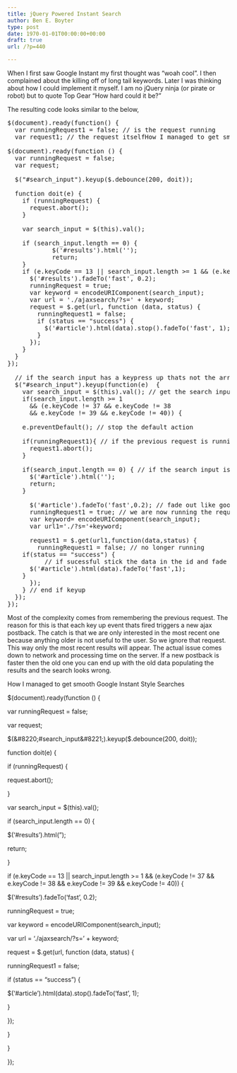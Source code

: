 ```yaml
---
title: jQuery Powered Instant Search
author: Ben E. Boyter
type: post
date: 1970-01-01T00:00:00+00:00
draft: true
url: /?p=440

---
```

When I first saw Google Instant my first thought was &#8220;woah cool&#8221;. I then complained about the killing off of long tail keywords. Later I was thinking about how I could implement it myself. I am no jQuery ninja (or pirate or robot) but to quote Top Gear &#8220;How hard could it be?&#8221;

The resulting code looks similar to the below,

<pre>$(document).ready(function() {
  var runningRequest1 = false; // is the request running
  var request1; // the request itselfHow I managed to get smooth Google Instant Style Searches

$(document).ready(function () {
  var runningRequest = false;
  var request;

  $("#search_input").keyup($.debounce(200, doit));

  function doit(e) {
    if (runningRequest) {
      request.abort();
    }

    var search_input = $(this).val();

    if (search_input.length == 0) {
            $('#results').html('');
            return;
    }
    if (e.keyCode == 13 || search_input.length &gt;= 1 && (e.keyCode != 37 && e.keyCode != 38 && e.keyCode != 39 && e.keyCode != 40)) {
      $('#results').fadeTo('fast', 0.2);
      runningRequest = true;
      var keyword = encodeURIComponent(search_input);
      var url = './ajaxsearch/?s=' + keyword;
      request = $.get(url, function (data, status) {
        runningRequest1 = false;
        if (status == "success") {
          $('#article').html(data).stop().fadeTo('fast', 1);
        }
      });
    }
  }
});

  // if the search input has a keypress up thats not the arrow keys
  $("#search_input").keyup(function(e)  {
    var search_input = $(this).val(); // get the search input
    if(search_input.length &gt;= 1
      && (e.keyCode != 37 && e.keyCode != 38
      && e.keyCode != 39 && e.keyCode != 40)) {

    e.preventDefault(); // stop the default action

    if(runningRequest1){ // if the previous request is running abort it
      request1.abort();
    }

    if(search_input.length == 0) { // if the search input is nothing do nothing
      $('#article').html('');
      return;
    }

      $('#article').fadeTo('fast',0.2); // fade out like google
      runningRequest1 = true; // we are now running the request
      var keyword= encodeURIComponent(search_input);
      var url1='./?s='+keyword;

      request1 = $.get(url1,function(data,status) {
        runningRequest1 = false; // no longer running
	if(status == "success") {
          // if sucessful stick the data in the id and fade in quickly
	  $('#article').html(data).fadeTo('fast',1);
	}
      });
    } // end if keyup
  });
});</pre>

Most of the complexity comes from remembering the previous request. The reason for this is that each key up event thats fired triggers a new ajax postback. The catch is that we are only interested in the most recent one because anything older is not useful to the user. So we ignore that request. This way only the most recent results will appear. The actual issue comes down to network and processing time on the server. If a new postback is faster then the old one you can end up with the old data populating the results and the search looks wrong.

How I managed to get smooth Google Instant Style Searches

$(document).ready(function () {
  
var runningRequest = false;
  
var request;

$(&#8220;#search_input&#8221;).keyup($.debounce(200, doit));

function doit(e) {
  
if (runningRequest) {
  
request.abort();
  
}

var search_input = $(this).val();

if (search_input.length == 0) {
  
$(&#8216;#results&#8217;).html(&#8221;);
  
return;
  
}
  
if (e.keyCode == 13 || search_input.length >= 1 && (e.keyCode != 37 && e.keyCode != 38 && e.keyCode != 39 && e.keyCode != 40)) {
  
$(&#8216;#results&#8217;).fadeTo(&#8216;fast&#8217;, 0.2);
  
runningRequest = true;
  
var keyword = encodeURIComponent(search_input);
  
var url = &#8216;./ajaxsearch/?s=&#8217; + keyword;
  
request = $.get(url, function (data, status) {
  
runningRequest1 = false;
  
if (status == &#8220;success&#8221;) {
  
$(&#8216;#article&#8217;).html(data).stop().fadeTo(&#8216;fast&#8217;, 1);
  
}
  
});
  
}
  
}
  
});
